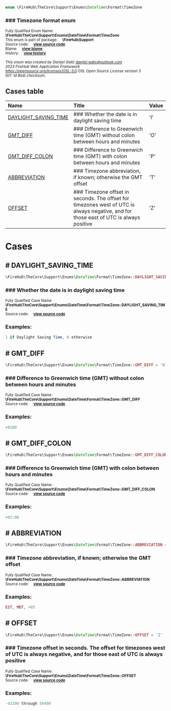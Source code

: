 
```php
enum \FireHub\TheCore\Support\Enums\DateTime\Format\TimeZone
```

### ### Timezone format enum
<sub>Fully Qualified Enum Name:  **\FireHub\TheCore\Support\Enums\DateTime\Format\TimeZone**</sub><br>
<sub>This enum is part of package:  **\FireHub\Support**</sub><br>
<sub>Source code:  **[view source code](https://github.com/The-FireHub-Project/TheCore/blob/v1.0/src/support/enums/datetime/format/firehub.TimeZone.php#L23)**</sub><br>
<sub>Blame:  **[view blame](https://github.com/The-FireHub-Project/TheCore/blame/v1.0/src/support/enums/datetime/format/firehub.TimeZone.php)**</sub><br>
<sub>History:  **[view history](https://github.com/The-FireHub-Project/TheCore/commits/v1.0/src/support/enums/datetime/format/firehub.TimeZone.php)**</sub><br>

<sub>_This enum was created by Danijel Galić <danijel.galic@outlook.com>_</sub><br>
<sub>_2023 FireHub Web Application Framework_</sub><br>
<sub>_<https://opensource.org/licenses/OSL-3.0> OSL Open Source License version 3_</sub><br>
<sub>_GIT: $Id$ Blob checksum._</sub><br>



## Cases table

| Name  | Title | Value |
| :---  | :---  | :---  |
|<a href="#daylight_saving_time">DAYLIGHT_SAVING_TIME</a>|### Whether the date is in daylight saving time|&#039;I&#039;|
|<a href="#gmt_diff">GMT_DIFF</a>|### Difference to Greenwich time (GMT) without colon between hours and minutes|&#039;O&#039;|
|<a href="#gmt_diff_colon">GMT_DIFF_COLON</a>|### Difference to Greenwich time (GMT) with colon between hours and minutes|&#039;P&#039;|
|<a href="#abbreviation">ABBREVIATION</a>|### Timezone abbreviation, if known; otherwise the GMT offset|&#039;T&#039;|
|<a href="#offset">OFFSET</a>|### Timezone offset in seconds. The offset for timezones west of UTC is always negative, and for those east of UTC is always positive|&#039;Z&#039;|


# Cases


<h2><a name="daylight_saving_time"># DAYLIGHT_SAVING_TIME</a></h2>

```php
\FireHub\TheCore\Support\Enums\DateTime\Format\TimeZone::DAYLIGHT_SAVING_TIME = 'I'
```

### ### Whether the date is in daylight saving time
<sub>Fully Qualified Case Name:  **\FireHub\TheCore\Support\Enums\DateTime\Format\TimeZone::DAYLIGHT_SAVING_TIME**</sub><br>
<sub>Source code:  **[view source code](https://github.com/The-FireHub-Project/TheCore/blob/v1.0/src/support/enums/datetime/format/firehub.TimeZone.php#L34)**</sub><br>


### Examples:

```php
1 if Daylight Saving Time, 0 otherwise
```



<h2><a name="gmt_diff"># GMT_DIFF</a></h2>

```php
\FireHub\TheCore\Support\Enums\DateTime\Format\TimeZone::GMT_DIFF = 'O'
```

### ### Difference to Greenwich time (GMT) without colon between hours and minutes
<sub>Fully Qualified Case Name:  **\FireHub\TheCore\Support\Enums\DateTime\Format\TimeZone::GMT_DIFF**</sub><br>
<sub>Source code:  **[view source code](https://github.com/The-FireHub-Project/TheCore/blob/v1.0/src/support/enums/datetime/format/firehub.TimeZone.php#L45)**</sub><br>


### Examples:

```php
+0200
```



<h2><a name="gmt_diff_colon"># GMT_DIFF_COLON</a></h2>

```php
\FireHub\TheCore\Support\Enums\DateTime\Format\TimeZone::GMT_DIFF_COLON = 'P'
```

### ### Difference to Greenwich time (GMT) with colon between hours and minutes
<sub>Fully Qualified Case Name:  **\FireHub\TheCore\Support\Enums\DateTime\Format\TimeZone::GMT_DIFF_COLON**</sub><br>
<sub>Source code:  **[view source code](https://github.com/The-FireHub-Project/TheCore/blob/v1.0/src/support/enums/datetime/format/firehub.TimeZone.php#L56)**</sub><br>


### Examples:

```php
+02:00
```



<h2><a name="abbreviation"># ABBREVIATION</a></h2>

```php
\FireHub\TheCore\Support\Enums\DateTime\Format\TimeZone::ABBREVIATION = 'T'
```

### ### Timezone abbreviation, if known; otherwise the GMT offset
<sub>Fully Qualified Case Name:  **\FireHub\TheCore\Support\Enums\DateTime\Format\TimeZone::ABBREVIATION**</sub><br>
<sub>Source code:  **[view source code](https://github.com/The-FireHub-Project/TheCore/blob/v1.0/src/support/enums/datetime/format/firehub.TimeZone.php#L67)**</sub><br>


### Examples:

```php
EST, MDT, +05
```



<h2><a name="offset"># OFFSET</a></h2>

```php
\FireHub\TheCore\Support\Enums\DateTime\Format\TimeZone::OFFSET = 'Z'
```

### ### Timezone offset in seconds. The offset for timezones west of UTC is always negative, and for those east of UTC is always positive
<sub>Fully Qualified Case Name:  **\FireHub\TheCore\Support\Enums\DateTime\Format\TimeZone::OFFSET**</sub><br>
<sub>Source code:  **[view source code](https://github.com/The-FireHub-Project/TheCore/blob/v1.0/src/support/enums/datetime/format/firehub.TimeZone.php#L78)**</sub><br>


### Examples:

```php
-43200 through 50400
```



